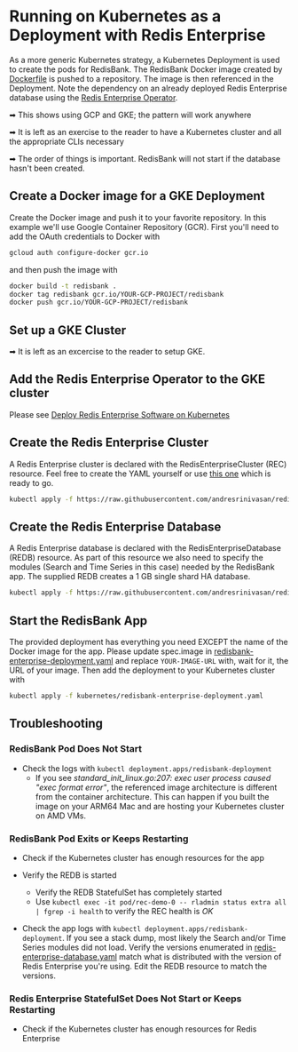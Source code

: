 # Running on Kubernetes as a Deployment with Redis Enterprise

As a more generic Kubernetes strategy, a Kubernetes Deployment is used to create the pods for RedisBank. The RedisBank Docker image created by [Dockerfile](./Dockerfile) is pushed to a repository. The image is then referenced in the Deployment. Note the dependency on an already deployed Redis Enterprise database using the [Redis Enterprise Operator](https://docs.redis.com/latest/kubernetes/).

➡ This shows using GCP and GKE; the pattern will work anywhere

➡ It is left as an exercise to the reader to have a Kubernetes cluster and all the appropriate CLIs necessary

➡ The order of things is important. RedisBank will not start if the database hasn't been created.

## Create a Docker image for a GKE Deployment

Create the Docker image and push it to your favorite repository. In this example we'll use Google Container Repository (GCR). First you'll need to add the OAuth credentials to Docker with

```sh
gcloud auth configure-docker gcr.io
```

and then push the image with

```sh
docker build -t redisbank .
docker tag redisbank gcr.io/YOUR-GCP-PROJECT/redisbank
docker push gcr.io/YOUR-GCP-PROJECT/redisbank
```

## Set up a GKE Cluster

➡ It is left as an excercise to the reader to setup GKE.

## Add the Redis Enterprise Operator to the GKE cluster

Please see [Deploy Redis Enterprise Software on Kubernetes](https://docs.redis.com/latest/kubernetes/deployment/quick-start/)

## Create the Redis Enterprise Cluster

A Redis Enterprise cluster is declared with the RedisEnterpriseCluster (REC) resource. Feel free to create the YAML yourself or use [this one](https://raw.githubusercontent.com/andresrinivasan/redis-enterprise-k8s-custom-resources/master/getting-started/rec.yaml) which is ready to go.

```sh
kubectl apply -f https://raw.githubusercontent.com/andresrinivasan/redis-enterprise-k8s-custom-resources/master/getting-started/rec.yaml
```

## Create the Redis Enterprise Database

A Redis Enterprise database is declared with the RedisEnterpriseDatabase (REDB) resource. As part of this resource we also need to specify the modules (Search and Time Series in this case) needed by the RedisBank app. The supplied REDB creates a 1 GB single shard HA database.

```sh
kubectl apply -f https://raw.githubusercontent.com/andresrinivasan/redisbank/blob/work/kubernetes/redis-enterprise-database.yaml
```

## Start the RedisBank App

The provided deployment has everything you need EXCEPT the name of the Docker image for the app. Please update spec.image in [redisbank-enterprise-deployment.yaml](redisbank-enterprise-deployment.yaml) and replace `YOUR-IMAGE-URL` with, wait for it, the URL of your image. Then add the deployment to your Kubernetes cluster with

```sh
kubectl apply -f kubernetes/redisbank-enterprise-deployment.yaml
```

## Troubleshooting

### RedisBank Pod Does Not Start

* Check the logs with `kubectl deployment.apps/redisbank-deployment`
  * If you see *standard_init_linux.go:207: exec user process caused "exec format error"*, the referenced image architecture is different from the container architecture. This can happen if you built the image on your ARM64 Mac and are hosting your Kubernetes cluster on AMD VMs.

### RedisBank Pod Exits or Keeps Restarting

* Check if the Kubernetes cluster has enough resources for the app

* Verify the REDB is started
  * Verify the REDB StatefulSet has completely started
  * Use `kubectl exec -it pod/rec-demo-0 -- rladmin status extra all | fgrep -i health` to verify the REC health is *OK*  

* Check the app logs with `kubectl deployment.apps/redisbank-deployment`. If you see a stack dump, most likely the Search and/or Time Series modules did not load. Verify the versions enumerated in [redis-enterprise-database.yaml](./redis-enterprise-database.yaml) match what is distributed with the version of Redis Enterprise you're using. Edit the REDB resource to match the versions.

### Redis Enterprise StatefulSet Does Not Start or Keeps Restarting

* Check if the Kubernetes cluster has enough resources for Redis Enterprise
